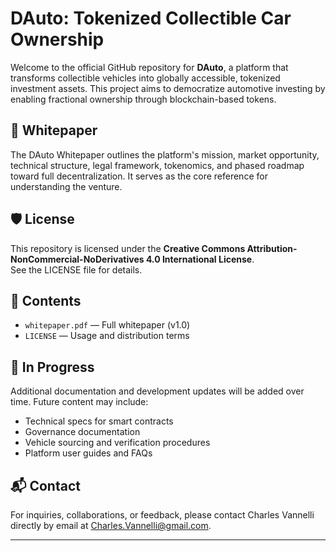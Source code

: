 # DAuto: Tokenized Collectible Car Ownership

Welcome to the official GitHub repository for **DAuto**, a platform that transforms collectible vehicles into globally accessible, tokenized investment assets. 
This project aims to democratize automotive investing by enabling fractional ownership through blockchain-based tokens.

## 📄 Whitepaper

The DAuto Whitepaper outlines the platform's mission, market opportunity, technical structure, legal framework, tokenomics, and phased roadmap toward full decentralization. 
It serves as the core reference for understanding the venture.

## 🛡️ License

This repository is licensed under the **Creative Commons Attribution-NonCommercial-NoDerivatives 4.0 International License**.  
See the LICENSE file for details.

## 📁 Contents

- `whitepaper.pdf` — Full whitepaper (v1.0)
- `LICENSE` — Usage and distribution terms

## 🚧 In Progress

Additional documentation and development updates will be added over time. Future content may include:
- Technical specs for smart contracts
- Governance documentation
- Vehicle sourcing and verification procedures
- Platform user guides and FAQs

## 📬 Contact

For inquiries, collaborations, or feedback, please contact Charles Vannelli directly by email at Charles.Vannelli@gmail.com.

---
